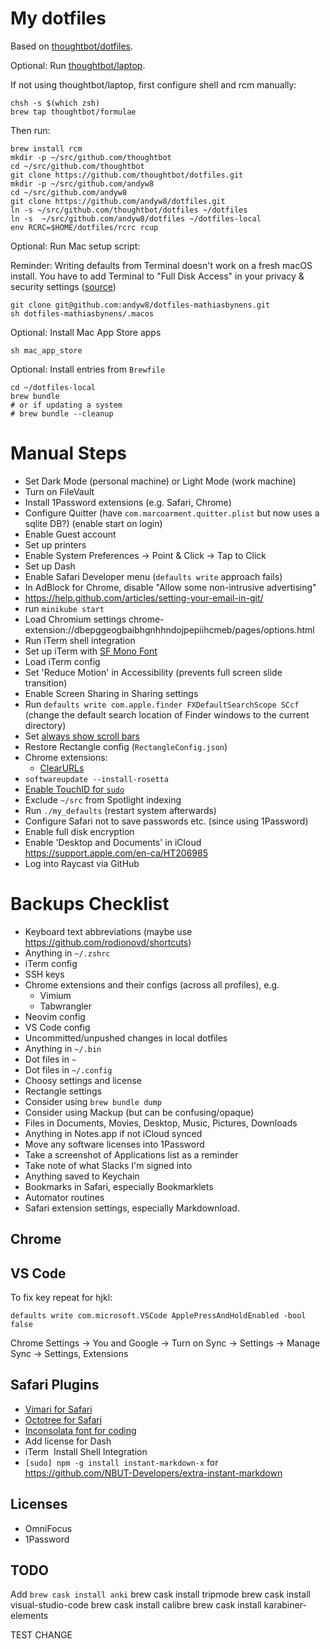 # My dotfiles

Based on [thoughtbot/dotfiles](https://github.com/thoughtbot/dotfiles).

Optional: Run [thoughtbot/laptop](https://github.com/thoughtbot/laptop).

If not using thoughtbot/laptop, first configure shell and rcm manually:

```
chsh -s $(which zsh)
brew tap thoughtbot/formulae
```

Then run:

```
brew install rcm
mkdir -p ~/src/github.com/thoughtbot
cd ~/src/github.com/thoughtbot
git clone https://github.com/thoughtbot/dotfiles.git
mkdir -p ~/src/github.com/andyw8
cd ~/src/github.com/andyw8
git clone https://github.com/andyw8/dotfiles.git
ln -s ~/src/github.com/thoughtbot/dotfiles ~/dotfiles
ln -s  ~/src/github.com/andyw8/dotfiles ~/dotfiles-local
env RCRC=$HOME/dotfiles/rcrc rcup
```

Optional: Run Mac setup script:

Reminder: Writing defaults from Terminal doesn't work on a fresh macOS install. You have to add Terminal to "Full Disk Access" in your privacy & security settings ([source](https://twitter.com/holman/status/1372244951342358528))

```
git clone git@github.com:andyw8/dotfiles-mathiasbynens.git
sh dotfiles-mathiasbynens/.macos
```

Optional: Install Mac App Store apps

```
sh mac_app_store
```

Optional: Install entries from `Brewfile`

```
cd ~/dotfiles-local
brew bundle
# or if updating a system
# brew bundle --cleanup
```

# Manual Steps

- Set Dark Mode (personal machine) or Light Mode (work machine)
- Turn on FileVault
- Install 1Password extensions (e.g. Safari, Chrome)
- Configure Quitter (have `com.marcoarment.quitter.plist` but now uses a sqlite DB?) (enable start on login)
- Enable Guest account
- Set up printers
- Enable System Preferences -> Point & Click -> Tap to Click
- Set up Dash
- Enable Safari Developer menu (`defaults write` approach fails)
- In AdBlock for Chrome, disable "Allow some non-intrusive advertising"
- https://help.github.com/articles/setting-your-email-in-git/
- run `minikube start`
- Load Chromium settings chrome-extension://dbepggeogbaibhgnhhndojpepiihcmeb/pages/options.html
- Run iTerm shell integration
- Set up iTerm with [SF Mono Font](https://developer.apple.com/fonts/)
- Load iTerm config
- Set 'Reduce Motion' in Accessibility (prevents full screen slide transition)
- Enable Screen Sharing in Sharing settings
- Run `defaults write com.apple.finder FXDefaultSearchScope SCcf` (change the default search location of Finder windows to the current directory)
- Set [always show scroll bars](https://osxdaily.com/2011/08/03/show-scroll-bars-mac-os-x-lion/)
- Restore Rectangle config (`RectangleConfig.json`)
- Chrome extensions:
  - [ClearURLs](https://chrome.google.com/webstore/detail/clearurls/lckanjgmijmafbedllaakclkaicjfmnk?hl=en)
- `softwareupdate --install-rosetta`
- [Enable TouchID for `sudo`](https://sixcolors.com/post/2020/11/quick-tip-enable-touch-id-for-sudo/)
- Exclude `~/src` from Spotlight indexing
- Run `./my_defaults` (restart system afterwards)
- Configure Safari not to save passwords etc. (since using 1Password)
- Enable full disk encryption
- Enable 'Desktop and Documents' in iCloud https://support.apple.com/en-ca/HT206985
- Log into Raycast via GitHub

# Backups Checklist

- Keyboard text abbreviations (maybe use https://github.com/rodionovd/shortcuts)
- Anything in `~/.zshrc`
- iTerm config
- SSH keys
- Chrome extensions and their configs (across all profiles), e.g.
  - Vimium
  - Tabwrangler
- Neovim config
- VS Code config
- Uncommitted/unpushed changes in local dotfiles
- Anything in `~/.bin`
- Dot files in `~`
- Dot files in `~/.config`
- Choosy settings and license
- Rectangle settings
- Consider using `brew bundle dump`
- Consider using Mackup (but can be confusing/opaque)
- Files in Documents, Movies, Desktop, Music, Pictures, Downloads
- Anything in Notes.app if not iCloud synced
- Move any software licenses into 1Password
- Take a screenshot of Applications list as a reminder
- Take note of what Slacks I'm signed into
- Anything saved to Keychain
- Bookmarks in Safari, especially Bookmarklets
- Automator routines
- Safari extension settings, especially Markdownload.

## Chrome

## VS Code

To fix key repeat for hjkl:

`defaults write com.microsoft.VSCode ApplePressAndHoldEnabled -bool false`

Chrome Settings -> You and Google -> Turn on Sync -> Settings -> Manage Sync -> Settings, Extensions

## Safari Plugins

- [Vimari for Safari](https://github.com/guyht/vimari/releases/latest)
- [Octotree for Safari](https://github.com/buunguyen/octotree)
- [Inconsolata font for coding](https://www.google.com/fonts#UsePlace:use/Collection:Inconsolata)
- Add license for Dash
- iTerm ­ Install Shell Integration
- `[sudo] npm -g install instant-markdown-x` for https://github.com/NBUT-Developers/extra-instant-markdown

## Licenses

- OmniFocus
- 1Password

## TODO

Add `brew cask install anki`
brew cask install tripmode
brew cask install visual-studio-code
brew cask install calibre
brew cask install karabiner-elements

TEST CHANGE
